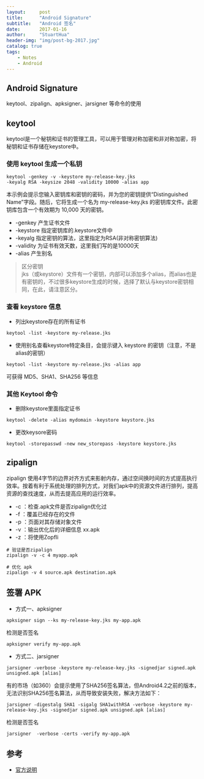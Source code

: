 ```yaml
---
layout:     post
title:      "Android Signature"
subtitle:   "Android 签名"
date:       2017-01-16
author:     "StuartHua"
header-img: "img/post-bg-2017.jpg"
catalog: true
tags:
    - Notes
    - Android
---
```


## Android Signature

keytool、zipalign、apksigner、jarsigner 等命令的使用

<!-- more -->

## keytool

keytool是一个秘钥和证书的管理工具，可以用于管理对称加密和非对称加密，将秘钥和证书存储在keystore中。

### 使用 keytool 生成一个私钥

```
keytool -genkey -v -keystore my-release-key.jks
-keyalg RSA -keysize 2048 -validity 10000 -alias app
```

本示例会提示您输入密钥库和密钥的密码，并为您的密钥提供“Distinguished Name”字段。随后，它将生成一个名为 my-release-key.jks 的密钥库文件。此密钥库包含一个有效期为 10,000 天的密钥。

* -genkey 产生证书文件
* -keystore 指定密钥库的.keystore文件中
* -keyalg 指定密钥的算法，这里指定为RSA(非对称密钥算法)
* -validity 为证书有效天数，这里我们写的是10000天
* -alias 产生别名

>区分密钥  
jks（或keystore）文件有一个密钥，内部可以添加多个alias，而alias也是有密钥的，不过很多keystore生成的时候，选择了默认与keystore密钥相同，在此，请注意区分。

### 查看 keystore 信息

* 列出keystore存在的所有证书

```
keytool -list -keystore my-release.jks
```

* 使用别名查看keystore特定条目，会提示键入 keystore 的密钥（注意，不是alias的密钥）

```
keytool -list -keystore my-release.jks -alias app
```

可获得 MD5、SHA1、SHA256 等信息

### 其他 Keytool 命令

* 删除keystore里面指定证书

```
keytool -delete -alias mydomain -keystore keystore.jks
```

* 更改keysore密码

```
keytool -storepasswd -new new_storepass -keystore keystore.jks
```

## zipalign

zipalign 使用4字节的边界对齐方式来影射内存，通过空间换时间的方式提高执行效率。按着有利于系统处理的排列方式，对我们apk中的资源文件进行排列，提高资源的查找速度，从而去提高应用的运行效率。

* -c  ：检查.apk文件是否zipalign优化过
* -f  ：覆盖已经存在的文件
* -p ：页面对其存储对象文件
* -v ：输出优化后的详细信息 xx.apk
* -z ：将使用Zopfli

```
# 验证是否zipalign
zipalign -v -c 4 myapp.apk

# 优化 apk
zipalign -v 4 source.apk destination.apk
```

## 签署 APK

* 方式一、apksigner

```
apksigner sign --ks my-release-key.jks my-app.apk
```

检测是否签名

```
apksigner verify my-app.apk
```

* 方式二、jarsigner

```
jarsigner -verbose -keystore my-release-key.jks -signedjar signed.apk unsigned.apk [alias]
```

有的市场（如360）会提示使用了SHA256签名算法，但Android4.2之前的版本，无法识别SHA256签名算法，从而导致安装失败，解决方法如下：

```
jarsigner -digestalg SHA1 -sigalg SHA1withRSA -verbose -keystore my-release-key.jks -signedjar signed.apk unsigned.apk [alias]
```

检测是否签名

```
jarsigner  -verbose -certs -verify my-app.apk
```

## 参考

* [官方说明](https://developer.android.com/studio/publish/app-signing.html?hl=zh-cn#signing-manually)


